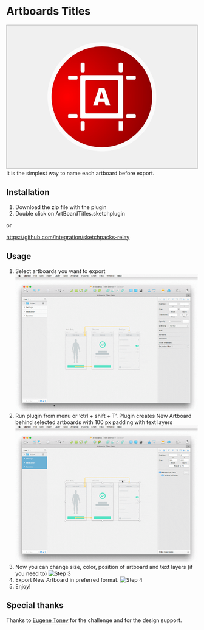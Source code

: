 # Artboards Titles

![Step 0](/images/git-step-00.jpg)
It is the simplest way to name each artboard before export.

## Installation

1. Download the zip file with the plugin
2. Double click on ArtBoardTitles.sketchplugin

or

https://github.com/integration/sketchpacks-relay

## Usage

1. Select artboards you want to export
![Step 1](/images/git-step-01.gif)
2. Run plugin from menu or ‘ctrl + shift + T’. Plugin creates New Artboard behind selected artboards with 100 px padding with text layers
![Step 2](/images/git_step_02.gif)
3. Now you can change size, color, position of artboard and text layers (if you need to)
![Step 3](/images/git_step03.gif)
4. Export New Artboard in preferred format.
![Step 4](/images/git_step04.gif)
5. Enjoy!

## Special thanks

Thanks to [Eugene Tonev](https://dribbble.com/tonev) for the challenge and for the design support.
